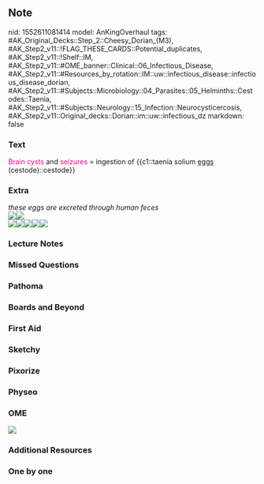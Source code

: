 ## Note
nid: 1552611081414
model: AnKingOverhaul
tags: #AK_Original_Decks::Step_2::Cheesy_Dorian_(M3), #AK_Step2_v11::!FLAG_THESE_CARDS::Potential_duplicates, #AK_Step2_v11::!Shelf::IM, #AK_Step2_v11::#OME_banner::Clinical::06_Infectious_Disease, #AK_Step2_v11::#Resources_by_rotation::IM::uw::infectious_disease::infectious_disease_dorian, #AK_Step2_v11::#Subjects::Microbiology::04_Parasites::05_Helminths::Cestodes::Taenia, #AK_Step2_v11::#Subjects::Neurology::15_Infection::Neurocysticercosis, #AK_Step2_v11::Original_decks::Dorian::im::uw::infectious_dz
markdown: false

### Text
<font color="#FC0280">Brain cysts</font> and <font color=
"#FC0280">seizures</font> = ingestion of {{c1::taenia solium
<u>eggs</u> (cestode)::cestode}}

### Extra
<div>
  <i>these eggs are excreted through human feces</i>
</div>
<div>
  <i><img src="paste-307223305650179.jpg"><img src=
  "paste-20293720474082.jpg"></i>
</div><i><img src="paste-47781511168122.jpg"><img src=
"paste-100570954203139.jpg"><img src=
"paste-100369090740227.jpg"><img src=
"paste-99819334926339_1480737843351.jpg"><img src=
"paste-100502234726403.jpg"></i>

### Lecture Notes


### Missed Questions


### Pathoma


### Boards and Beyond


### First Aid


### Sketchy


### Pixorize


### Physeo


### OME
<div class="ome-widget">
  <a href=
  "https://onlinemeded.org/spa/infectious-disease?ref=anki"><img src="_OME_AnkiFlashcards_Topic_1.png"></a>
</div>

### Additional Resources


### One by one

